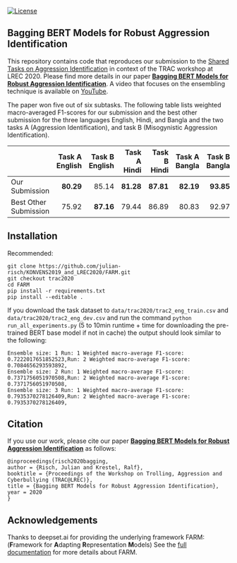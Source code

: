 [![License](https://img.shields.io/github/license/deepset-ai/farm)](https://github.com/deepset-ai/FARM/blob/master/LICENSE)

## Bagging BERT Models for Robust Aggression Identification

This repository contains code that reproduces our submission to the [Shared Tasks on Aggression Identification](https://sites.google.com/view/trac2/shared-task) in context of the TRAC workshop at LREC 2020. Please find more details in our paper [**Bagging BERT Models for Robust Aggression Identification**](https://hpi.de/fileadmin/user_upload/fachgebiete/naumann/people/risch/risch2020bagging.pdf). A video that focuses on the ensembling technique is available on [YouTube](https://www.youtube.com/watch?v=W3056xbZmus).

The paper won five out of six subtasks. The following table lists weighted macro-averaged F1-scores for our submission and the best other submission for the three languages English, Hindi, and Bangla and the two tasks A (Aggression Identification), and task B (Misogynistic Aggression Identification).

|                       |Task A English|Task B English|Task A Hindi|Task B Hindi|Task A Bangla|Task B Bangla|
| ---                   | ---: | ---: | ---: | ---: | ---: | ---: |
| Our Submission        |**80.29** |85.14 |**81.28** |**87.81** |**82.19** |**93.85** |
| Best Other Submission |75.92 |**87.16** |79.44 |86.89 |80.83 |92.97 |

## Installation

Recommended:

    git clone https://github.com/julian-risch/KONVENS2019_and_LREC2020/FARM.git
    git checkout trac2020
    cd FARM
    pip install -r requirements.txt
    pip install --editable .

If you download the task dataset to ```data/trac2020/trac2_eng_train.csv``` and ```data/trac2020/trac2_eng_dev.csv``` and run the command ```python run_all_experiments.py``` (5 to 10min runtime + time for downloading the pre-trained BERT base model if not in cache) the output should look similar to the following:

    Ensemble size: 1 Run: 1 Weighted macro-average F1-score:  0.7222017651852523,Run: 2 Weighted macro-average F1-score:  0.7084656293593892,
    Ensemble size: 2 Run: 1 Weighted macro-average F1-score:  0.7371756051970508,Run: 2 Weighted macro-average F1-score:  0.7371756051970508,
    Ensemble size: 3 Run: 1 Weighted macro-average F1-score:  0.7935370278126409,Run: 2 Weighted macro-average F1-score:  0.7935370278126409,

## Citation

If you use our work, please cite our paper [**Bagging BERT Models for Robust Aggression Identification**](https://hpi.de/fileadmin/user_upload/fachgebiete/naumann/people/risch/risch2020bagging.pdf) as follows:

    @inproceedings{risch2020bagging,
    author = {Risch, Julian and Krestel, Ralf},
    booktitle = {Proceedings of the Workshop on Trolling, Aggression and Cyberbullying (TRAC@LREC)},
    title = {Bagging BERT Models for Robust Aggression Identification},
    year = 2020
    }



## Acknowledgements

Thanks to deepset.ai for providing the underlying framework FARM: (**F**ramework for **A**dapting **R**epresentation **M**odels)
See the [full documentation](https://farm.deepset.ai) for more details about FARM.
